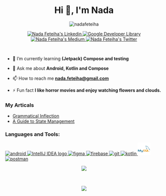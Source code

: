 <h1 align="center">Hi 👋, I'm Nada</h1>

<p align="center"> <img src="https://komarev.com/ghpvc/?username=nadafeteiha&label=Profile%20views&color=0e75b6&style=flat" alt="nadafeteiha" /> </p>

<p align="center">

</p>

<p align="center">  
 <a href="https://www.linkedin.com/in/nada-feteiha/">
    <img alt="Nada Feteiha's Linkedin" src="https://img.shields.io/badge/LinkedIn-0077B5?style=for-the-badge&logo=linkedin&logoColor=white">
  </a>

<a href="https://devlibrary.withgoogle.com/authors/nada">
   <img alt="Google Developer Library" src="https://img.shields.io/badge/Google%20Dev%20Library-4285F4?style=for-the-badge&logo=google&logoColor=white"/>
</a>

  <a href="https://medium.com/@nada.feteiha">
    <img alt="Nada Feteiha's Medium" src="https://img.shields.io/badge/Medium-12100E?style=for-the-badge&logo=medium&logoColor=white">
  </a>
   <a href="https://twitter.com/NadaFeteiha">
    <img alt="Nada Feteiha's Twitter" src="https://img.shields.io/badge/Twitter-1DA1F2?style=for-the-badge&logo=twitter&logoColor=white">
  </a>


</p>
<br />

- 🌱 I’m currently learning **(Jetpack) Compose and testing**

- 💬 Ask me about **Android, Kotlin and Compose**

- 📫 How to reach me **nada.feteiha@gmail.com**

- ⚡ Fun fact **I like horror movies and enjoy watching flowers and clouds.**

### My Articals
- [Grammatical Inflection](https://medium.com/@nada.feteiha/grammatical-inflection-for-the-arabic-language-289f04667324)
- [A Guide to State Management](https://medium.com/@nada.feteiha/a-guide-to-state-management-functions-in-jetpack-compose-73c27f3f8dfe)


<h3 align="left">Languages and Tools:</h3>
<p align="left"> 
 <a href="https://developer.android.com" target="_blank"> <img src="https://www.vectorlogo.zone/logos/android/android-icon.svg" alt="android" width="40" height="40"/> </a> <a href="https://www.jetbrains.com/idea/" target="_blank">
    <img src="https://resources.jetbrains.com/storage/products/intellij-idea/img/meta/intellij-idea_logo_300x300.png" alt="IntelliJ IDEA logo" width="40" height="40"/> </a> <a href="https://www.figma.com/" target="_blank"><img src="https://www.vectorlogo.zone/logos/figma/figma-icon.svg" alt="figma" width="40" height="40"/> </a> <a href="https://firebase.google.com/" target="_blank"> <img src="https://www.vectorlogo.zone/logos/firebase/firebase-icon.svg" alt="firebase" width="40" height="40"/> </a> <a href="https://git-scm.com/" target="_blank"> <img src="https://www.vectorlogo.zone/logos/git-scm/git-scm-icon.svg" alt="git" width="40" height="40"/> </a> <a href="https://kotlinlang.org" target="_blank"> <img src="https://www.vectorlogo.zone/logos/kotlinlang/kotlinlang-icon.svg" alt="kotlin" width="40" height="40"/> </a> <a href="https://www.mysql.com/" target="_blank"> <img src="https://raw.githubusercontent.com/devicons/devicon/master/icons/mysql/mysql-original-wordmark.svg" alt="mysql" width="40" height="40"/> </a> <a href="https://postman.com" target="_blank"> <img src="https://www.vectorlogo.zone/logos/getpostman/getpostman-icon.svg" alt="postman" width="40" height="40"/> </a>

<p align="center">
  <img src="https://github-readme-stats.vercel.app/api?username=nadafeteiha&count_private=true&show_icons=true" />
</p>
<br />
<p align="center">
  <img src="https://github-readme-streak-stats.herokuapp.com/?user=nadafeteiha&" />
</p>
